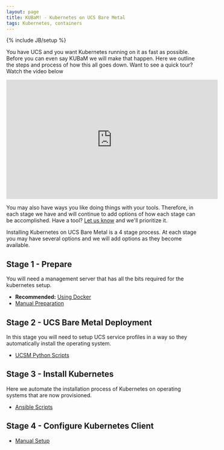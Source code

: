 ```yaml
---
layout: page
title: KUBaM! - Kubernetes on UCS Bare Metal
tags: Kubernetes, containers
---
```

{% include JB/setup %}

 

You have UCS and you want Kubernetes running on it as fast as possible. Before you can even say KUBaM we will make that happen.  Here we outline the steps and process of how this all goes down.  Want to see a quick tour?  Watch the video below

<iframe width="560" height="315" src="https://www.youtube.com/embed/_6IBeywMoMA" frameborder="0" allowfullscreen></iframe>

You may also have ways you like doing things with your tools.  Therefore, in each stage we have and will continue to add options of how each stage can be accomplished.  Have a tool?  [Let us know](http://twitter.com/vallard) and we'll prioritize it. 

Installing Kubernetes on UCS Bare Metal is a 4 stage process.   At each stage you may have several options and we will add options as they become available.  
## Stage 1 - Prepare 
You will need a management server that has all the bits required for the kubernetes setup.

* __Recommended:__ [Using Docker](/kubam/stage1/docker)  
* [Manual Preparation](/kubam/stage1/manual)

## Stage 2 - UCS Bare Metal Deployment

In this stage you will need to setup UCS service profiles in a way so they automatically install the operating system. 

* [UCSM Python Scripts](/kubam/stage2/python)

## Stage 3 - Install Kubernetes

Here we automate the installation process of Kubernetes on operating systems that are now provisioned. 

* [Ansible Scripts](/kubam/stage3/ansible)

## Stage 4 - Configure Kubernetes Client

* [Manual Setup](/kubam/stage4/manual)
